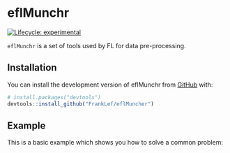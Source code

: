 
<!-- README.md is generated from README.Rmd. Please edit that file -->

# eflMunchr

<!-- badges: start -->

[![Lifecycle:
experimental](https://img.shields.io/badge/lifecycle-experimental-orange.svg)](https://lifecycle.r-lib.org/articles/stages.html#experimental)
<!-- badges: end -->

`eflMunchr` is a set of tools used by FL for data pre-processing.

## Installation

You can install the development version of eflMunchr from
[GitHub](https://github.com/) with:

``` r
# install.packages("devtools")
devtools::install_github("FrankLef/eflMuncher")
```

## Example

This is a basic example which shows you how to solve a common problem:
